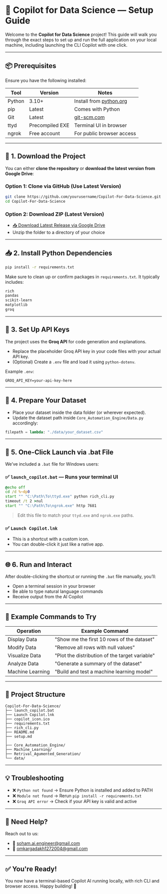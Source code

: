 # 🔧 Copilot for Data Science — Setup Guide

Welcome to the **Copilot for Data Science** project! This guide will walk you through the exact steps to set up and run the full application on your local machine, including launching the CLI Copilot with one click.

---

## 📦 Prerequisites

Ensure you have the following installed:

| Tool   | Version         | Notes                                                        |
| ------ | --------------- | ------------------------------------------------------------ |
| Python | 3.10+           | Install from [python.org](https://www.python.org/downloads/) |
| pip    | Latest          | Comes with Python                                            |
| Git    | Latest          | [git-scm.com](https://git-scm.com/)                          |
| ttyd   | Precompiled EXE | Terminal UI in browser                                       |
| ngrok  | Free account    | For public browser access                                    |

---

## 📁 1. Download the Project

You can either **clone the repository** or **download the latest version from Google Drive**:

### Option 1: Clone via GitHub (Use Latest Version)

```bash
git clone https://github.com/yourusername/Copilot-For-Data-Science.git
cd Copilot-For-Data-Science
```

### Option 2: Download ZIP (Latest Version)

* [📥 Download Latest Release via Google Drive](https://drive.google.com/drive/folders/1iv-jRfSXg-UgUjch_kZN95Nm4ARTqDon?usp=drive_link)
* Unzip the folder to a directory of your choice

---

## 📥 2. Install Python Dependencies

```bash
pip install -r requirements.txt
```

Make sure to clean up or confirm packages in `requirements.txt`. It typically includes:

```txt
rich
pandas
scikit-learn
matplotlib
groq
```

---

## 🔐 3. Set Up API Keys

The project uses the **Groq API** for code generation and explanations.

* Replace the placeholder Groq API key in your code files with your actual API key.
* (Optional) Create a `.env` file and load it using `python-dotenv`.

Example `.env`:

```env
GROQ_API_KEY=your-api-key-here
```

---

## 🧾 4. Prepare Your Dataset

* Place your dataset inside the data folder (or wherever expected).
* Update the dataset path inside `Core_Automation_Engine/Data.py` accordingly:

```python
filepath = lambda: "./data/your_dataset.csv"
```

---

## 🚀 5. One-Click Launch via .bat File

We’ve included a `.bat` file for Windows users:

### ✅ `launch_copilot.bat` — Runs your terminal UI

```bat
@echo off
cd /d %~dp0
start "" "C:\Path\To\ttyd.exe" python rich_cli.py
timeout /t 2 >nul
start "" "C:\Path\To\ngrok.exe" http 7681
```

> Edit this file to match your `ttyd.exe` and `ngrok.exe` paths.

### ✅ `Launch Copilot.lnk`

* This is a shortcut with a custom icon.
* You can double-click it just like a native app.

---

## 🌐 6. Run and Interact

After double-clicking the shortcut or running the `.bat` file manually, you’ll:

* Open a terminal session in your browser
* Be able to type natural language commands
* Receive output from the AI Copilot

---

## 💬 Example Commands to Try

| Operation        | Example Command                                |
| ---------------- | ---------------------------------------------- |
| Display Data     | "Show me the first 10 rows of the dataset"     |
| Modify Data      | "Remove all rows with null values"             |
| Visualize Data   | "Plot the distribution of the target variable" |
| Analyze Data     | "Generate a summary of the dataset"            |
| Machine Learning | "Build and test a machine learning model"      |

---

## 📁 Project Structure

```
Copilot-For-Data-Science/
├── launch_copilot.bat
├── Launch Copilot.lnk
├── copilot_icon.ico
├── requirements.txt
├── rich_cli.py
├── README.md
├── setup.md
│
├── Core_Automation_Engine/
├── Machine_Learning/
├── Retrival_Agumented_Generation/
└── data/
```

---

## 💡 Troubleshooting

* ❌ `Python not found` → Ensure Python is installed and added to PATH
* ❌ `Module not found` → Rerun `pip install -r requirements.txt`
* ❌ `Groq API error` → Check if your API key is valid and active

---

## 🙋 Need Help?

Reach out to us:

* 📧 [soham.ai.engineer@gmail.com](mailto:soham.ai.engineer@gmail.com)
* 📧 [omkargadakh1272004@gmail.com](mailto:omkargadakh1272004@gmail.com)

---

## ✅ You're Ready!

You now have a terminal-based Copilot AI running locally, with rich CLI and browser access. Happy building! 🚀

